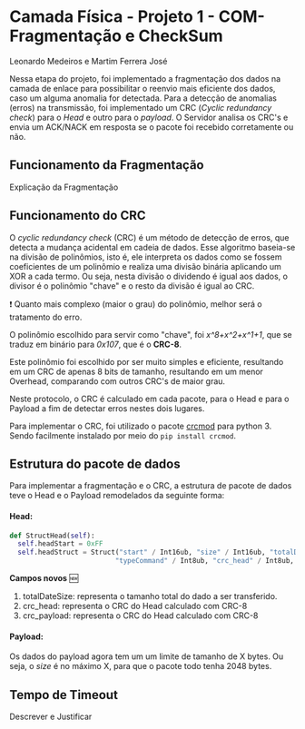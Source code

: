 # Camada Física - Projeto 1 - COM-Fragmentação e CheckSum
Leonardo Medeiros e Martim Ferrera José

Nessa etapa do projeto, foi implementado a fragmentação dos dados na camada de enlace para possibilitar o reenvio mais eficiente dos dados, caso um alguma anomalia for detectada. Para a detecção de anomalias (erros) na transmissão, foi implementado um CRC (*Cyclic redundancy check*) para o *Head* e outro para o *payload*. O Servidor analisa os CRC's e envia um ACK/NACK em resposta se o pacote foi recebido corretamente ou não.

## Funcionamento da Fragmentação
Explicação da Fragmentação


## Funcionamento do CRC
O *cyclic redundancy check* (CRC) é um método de detecção de erros, que detecta a mudança acidental em cadeia de dados. Esse algoritmo baseia-se na divisão de polinômios, isto é, ele interpreta os dados como se fossem coeficientes de um polinômio e realiza uma divisão binária aplicando um XOR a cada termo. Ou seja, nesta divisão o dividendo é igual aos dados, o divisor é o polinômio "chave" e o resto da divisão é igual ao CRC. 

:exclamation: Quanto mais complexo (maior o grau) do polinômio, melhor será o tratamento do erro. 

O polinômio escolhido para servir como "chave", foi *x^8+x^2+x^1+1*, que se traduz em binário para *0x107*, que é o **CRC-8**.

Este polinômio foi escolhido por ser muito simples e eficiente, resultando em um CRC de apenas 8 bits de tamanho, resultando em um menor Overhead, comparando com outros CRC's de maior grau.

Neste protocolo, o CRC é calculado em cada pacote, para o Head e para o Payload a fim de detectar erros nestes dois lugares.

Para implementar o CRC, foi utilizado o pacote [crcmod](http://crcmod.sourceforge.net/index.html) para python 3. Sendo facilmente instalado por meio do `pip install crcmod`.

## Estrutura do pacote de dados
Para implementar a fragmentação e o CRC, a estrutura de pacote de dados teve o Head e o Payload remodelados da seguinte forma:

#### Head:
```python
def StructHead(self):
  self.headStart = 0xFF
  self.headStruct = Struct("start" / Int16ub, "size" / Int16ub, "totalDataSize"  / Int16ub,
                          "typeCommand" / Int8ub, "crc_head" / Int8ub, "crc_payload" / Int8ub)
```

**Campos novos** :new:
1. totalDateSize: representa o tamanho total do dado a ser transferido.
1. crc_head: representa o CRC do Head calculado com CRC-8
1. crc_payload: representa o CRC do Head calculado com CRC-8

#### Payload:
Os dados do payload agora tem um um limite de tamanho de X bytes. Ou seja, o *size* é no máximo X, para que o pacote todo tenha 2048 bytes.

## Tempo de Timeout
Descrever e Justificar